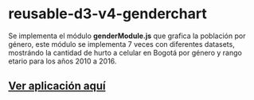# reusable-d3-v4-genderchart

Se implementa el módulo **genderModule.js** que grafica la población por género, este módulo se implementa 7 veces con diferentes datasets, mostrándo la cantidad de hurto a celular en Bogotá por género y rango etario para los años 2010 a 2016.

## [Ver aplicación aquí](https://jofremanchola.github.io/hurto-celular-por-edad/)